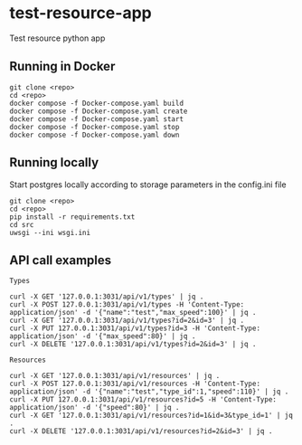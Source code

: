 # test-resource-app
Test resource python app

## Running in Docker

```
git clone <repo>
cd <repo>
docker compose -f Docker-compose.yaml build
docker compose -f Docker-compose.yaml create
docker compose -f Docker-compose.yaml start
docker compose -f Docker-compose.yaml stop
docker compose -f Docker-compose.yaml down

```

## Running locally

Start postgres locally according to storage parameters in the config.ini file

```
git clone <repo>
cd <repo>
pip install -r requirements.txt
cd src
uwsgi --ini wsgi.ini
```

## API call examples
```
Types

curl -X GET '127.0.0.1:3031/api/v1/types' | jq .
curl -X POST 127.0.0.1:3031/api/v1/types -H 'Content-Type: application/json' -d '{"name":"test","max_speed":100}' | jq .
curl -X GET '127.0.0.1:3031/api/v1/types?id=2&id=3' | jq .
curl -X PUT 127.0.0.1:3031/api/v1/types?id=3 -H 'Content-Type: application/json' -d '{"max_speed":80}' | jq .
curl -X DELETE '127.0.0.1:3031/api/v1/types?id=2&id=3' | jq .

Resources

curl -X GET '127.0.0.1:3031/api/v1/resources' | jq .
curl -X POST 127.0.0.1:3031/api/v1/resources -H 'Content-Type: application/json' -d '{"name":"test","type_id":1,"speed":110}' | jq .
curl -X PUT 127.0.0.1:3031/api/v1/resources?id=5 -H 'Content-Type: application/json' -d '{"speed":80}' | jq .
curl -X GET '127.0.0.1:3031/api/v1/resources?id=1&id=3&type_id=1' | jq .
curl -X DELETE '127.0.0.1:3031/api/v1/resources?id=2&id=3' | jq .
```
